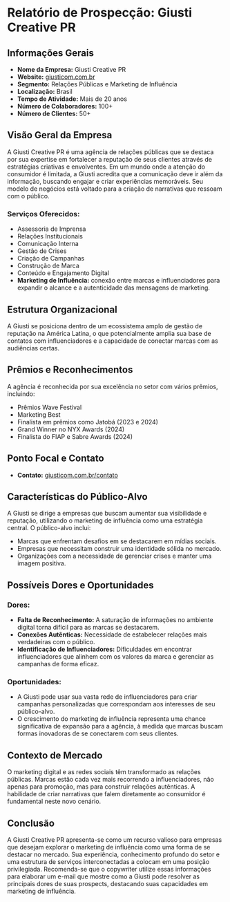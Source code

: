 # Relatório de Prospecção: Giusti Creative PR

## Informações Gerais
- **Nome da Empresa:** Giusti Creative PR
- **Website:** [giusticom.com.br](http://www.giusticom.com.br)
- **Segmento:** Relações Públicas e Marketing de Influência
- **Localização:** Brasil
- **Tempo de Atividade:** Mais de 20 anos
- **Número de Colaboradores:** 100+
- **Número de Clientes:** 50+

## Visão Geral da Empresa
A Giusti Creative PR é uma agência de relações públicas que se destaca por sua expertise em fortalecer a reputação de seus clientes através de estratégias criativas e envolventes. Em um mundo onde a atenção do consumidor é limitada, a Giusti acredita que a comunicação deve ir além da informação, buscando engajar e criar experiências memoráveis. Seu modelo de negócios está voltado para a criação de narrativas que ressoam com o público.

### Serviços Oferecidos:
- Assessoria de Imprensa
- Relações Institucionais
- Comunicação Interna
- Gestão de Crises
- Criação de Campanhas
- Construção de Marca
- Conteúdo e Engajamento Digital
- **Marketing de Influência:** conexão entre marcas e influenciadores para expandir o alcance e a autenticidade das mensagens de marketing.

## Estrutura Organizacional
A Giusti se posiciona dentro de um ecossistema amplo de gestão de reputação na América Latina, o que potencialmente amplia sua base de contatos com influenciadores e a capacidade de conectar marcas com as audiências certas.

## Prêmios e Reconhecimentos
A agência é reconhecida por sua excelência no setor com vários prêmios, incluindo:
- Prêmios Wave Festival
- Marketing Best
- Finalista em prêmios como Jatobá (2023 e 2024)
- Grand Winner no NYX Awards (2024)
- Finalista do FIAP e Sabre Awards (2024)

## Ponto Focal e Contato
- **Contato:** [giusticom.com.br/contato](http://www.giusticom.com.br/#contato)

## Características do Público-Alvo
A Giusti se dirige a empresas que buscam aumentar sua visibilidade e reputação, utilizando o marketing de influência como uma estratégia central. O público-alvo inclui:

- Marcas que enfrentam desafios em se destacarem em mídias sociais.
- Empresas que necessitam construir uma identidade sólida no mercado.
- Organizações com a necessidade de gerenciar crises e manter uma imagem positiva.

## Possíveis Dores e Oportunidades
### Dores:
- **Falta de Reconhecimento:** A saturação de informações no ambiente digital torna difícil para as marcas se destacarem.
- **Conexões Autênticas:** Necessidade de estabelecer relações mais verdadeiras com o público.
- **Identificação de Influenciadores:** Dificuldades em encontrar influenciadores que alinhem com os valores da marca e gerenciar as campanhas de forma eficaz.

### Oportunidades:
- A Giusti pode usar sua vasta rede de influenciadores para criar campanhas personalizadas que correspondam aos interesses de seu público-alvo.
- O crescimento do marketing de influência representa uma chance significativa de expansão para a agência, à medida que marcas buscam formas inovadoras de se conectarem com seus clientes.

## Contexto de Mercado
O marketing digital e as redes sociais têm transformado as relações públicas. Marcas estão cada vez mais recorrendo a influenciadores, não apenas para promoção, mas para construir relações autênticas. A habilidade de criar narrativas que falem diretamente ao consumidor é fundamental neste novo cenário.

## Conclusão
A Giusti Creative PR apresenta-se como um recurso valioso para empresas que desejam explorar o marketing de influência como uma forma de se destacar no mercado. Sua experiência, conhecimento profundo do setor e uma estrutura de serviços interconectadas a colocam em uma posição privilegiada. Recomenda-se que o copywriter utilize essas informações para elaborar um e-mail que mostre como a Giusti pode resolver as principais dores de suas prospects, destacando suas capacidades em marketing de influência.